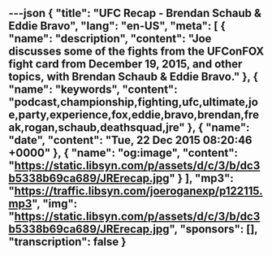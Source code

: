 ---json
{
  "title": "UFC Recap - Brendan Schaub & Eddie Bravo",
  "lang": "en-US",
  "meta": [
    {
      "name": "description",
      "content": "Joe discusses some of the fights from the UFConFOX fight card from December 19, 2015, and other topics, with Brendan Schaub & Eddie Bravo."
    },
    {
      "name": "keywords",
      "content": "podcast,championship,fighting,ufc,ultimate,joe,party,experience,fox,eddie,bravo,brendan,freak,rogan,schaub,deathsquad,jre"
    },
    {
      "name": "date",
      "content": "Tue, 22 Dec 2015 08:20:46 +0000"
    },
    {
      "name": "og:image",
      "content": "https://static.libsyn.com/p/assets/d/c/3/b/dc3b5338b69ca689/JRErecap.jpg"
    }
  ],
  "mp3": "https://traffic.libsyn.com/joeroganexp/p122115.mp3",
  "img": "https://static.libsyn.com/p/assets/d/c/3/b/dc3b5338b69ca689/JRErecap.jpg",
  "sponsors": [],
  "transcription": false
}
---
<episode-header />

<timemark seconds="0" />

<transcribe-call-to-action />

<episode-footer />